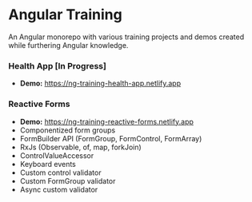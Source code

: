 # Angular Training

An Angular monorepo with various training projects and demos created while furthering Angular knowledge.

### Health App [In Progress]

- **Demo:** https://ng-training-health-app.netlify.app

### Reactive Forms

- **Demo:** https://ng-training-reactive-forms.netlify.app
- Componentized form groups
- FormBuilder API (FormGroup, FormControl, FormArray)
- RxJs (Observable, of, map, forkJoin)
- ControlValueAccessor
- Keyboard events
- Custom control validator
- Custom FormGroup validator
- Async custom validator
